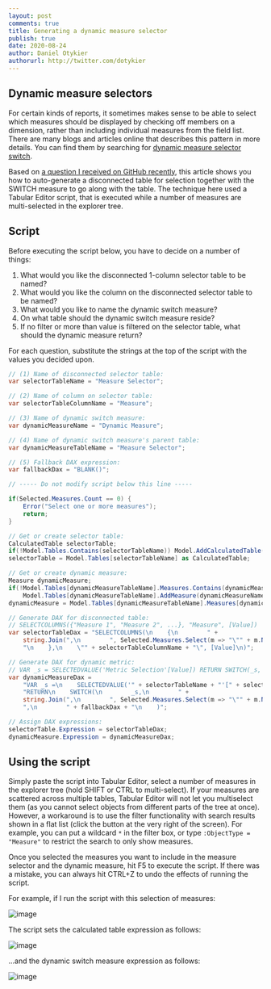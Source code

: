 ```yaml
---
layout: post
comments: true
title: Generating a dynamic measure selector
publish: true
date: 2020-08-24
author: Daniel Otykier
authorurl: http://twitter.com/dotykier
---
```


## Dynamic measure selectors

For certain kinds of reports, it sometimes makes sense to be able to select which measures should be displayed by checking off members on a dimension, rather than including individual measures from the field list. There are many blogs and articles online that describes this pattern in more details. You can find them by searching for [dynamic measure selector switch](https://www.google.com/search?&q=dynamic+measure+selector+switch).

Based on [a question I received on GitHub recently](https://github.com/otykier/TabularEditor/issues/578), this article shows you how to auto-generate a disconnected table for selection together with the SWITCH measure to go along with the table. The technique here used a Tabular Editor script, that is executed while a number of measures are multi-selected in the explorer tree.

## Script

Before executing the script below, you have to decide on a number of things:

1. What would you like the disconnected 1-column selector table to be named?
2. What would you like the column on the disconnected selector table to be named?
3. What would you like to name the dynamic switch measure?
4. On what table should the dynamic switch measure reside?
5. If no filter or more than value is filtered on the selector table, what should the dynamic measure return?

For each question, substitute the strings at the top of the script with the values you decided upon.

```csharp
// (1) Name of disconnected selector table:
var selectorTableName = "Measure Selector";

// (2) Name of column on selector table:
var selectorTableColumnName = "Measure";

// (3) Name of dynamic switch measure:
var dynamicMeasureName = "Dynamic Measure";

// (4) Name of dynamic switch measure's parent table:
var dynamicMeasureTableName = "Measure Selector";

// (5) Fallback DAX expression:
var fallbackDax = "BLANK()";

// ----- Do not modify script below this line -----

if(Selected.Measures.Count == 0) {
    Error("Select one or more measures");
    return;
}

// Get or create selector table:
CalculatedTable selectorTable;
if(!Model.Tables.Contains(selectorTableName)) Model.AddCalculatedTable(selectorTableName);
selectorTable = Model.Tables[selectorTableName] as CalculatedTable;

// Get or create dynamic measure:
Measure dynamicMeasure;
if(!Model.Tables[dynamicMeasureTableName].Measures.Contains(dynamicMeasureName))
    Model.Tables[dynamicMeasureTableName].AddMeasure(dynamicMeasureName);
dynamicMeasure = Model.Tables[dynamicMeasureTableName].Measures[dynamicMeasureName];

// Generate DAX for disconnected table:
// SELECTCOLUMNS({"Measure 1", "Measure 2", ...}, "Measure", [Value])
var selectorTableDax = "SELECTCOLUMNS(\n    {\n        " +
    string.Join(",\n        ", Selected.Measures.Select(m => "\"" + m.Name + "\"").ToArray()) +
    "\n    },\n    \"" + selectorTableColumnName + "\", [Value]\n)";

// Generate DAX for dynamic metric:
// VAR _s = SELECTEDVALUE('Metric Selection'[Value]) RETURN SWITCH(_s, ...)
var dynamicMeasureDax = 
    "VAR _s =\n    SELECTEDVALUE('" + selectorTableName + "'[" + selectorTableColumnName + "])\n" +
    "RETURN\n    SWITCH(\n        _s,\n        " +
    string.Join(",\n        ", Selected.Measures.Select(m => "\"" + m.Name + "\", " + m.DaxObjectFullName).ToArray()) +
    ",\n        " + fallbackDax + "\n    )";

// Assign DAX expressions:
selectorTable.Expression = selectorTableDax;
dynamicMeasure.Expression = dynamicMeasureDax;
```

## Using the script

Simply paste the script into Tabular Editor, select a number of measures in the explorer tree (hold SHIFT or CTRL to multi-select). If your measures are scattered across multiple tables, Tabular Editor will not let you multiselect them (as you cannot select objects from different parts of the tree at once). However, a workaround is to use the filter functionality with search results shown in a flat list (click the button at the very right of the screen). For example, you can put a wildcard `*` in the filter box, or type `:ObjectType = "Measure"` to restrict the search to only show measures.

Once you selected the measures you want to include in the measure selector and the dynamic measure, hit F5 to execute the script. If there was a mistake, you can always hit CTRL+Z to undo the effects of running the script.

For example, if I run the script with this selection of measures:

![image](https://user-images.githubusercontent.com/8976200/91022006-dfef3c00-e5f4-11ea-89f1-98c1253199c9.png)

The script sets the calculated table expression as follows:

![image](https://user-images.githubusercontent.com/8976200/91031887-7a557c80-e601-11ea-988e-3e28d8d69196.png)

...and the dynamic switch measure expression as follows:

![image](https://user-images.githubusercontent.com/8976200/91031937-8ccfb600-e601-11ea-9731-178421543456.png)
